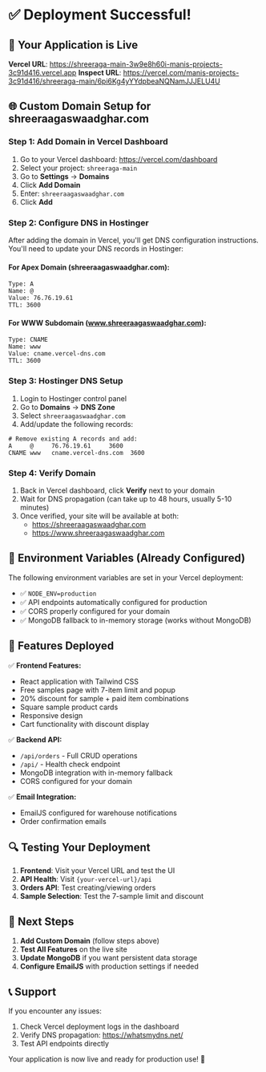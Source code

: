 # ✅ Deployment Successful!

## 🚀 Your Application is Live

**Vercel URL**: https://shreeraga-main-3w9e8h60i-manis-projects-3c91d416.vercel.app
**Inspect URL**: https://vercel.com/manis-projects-3c91d416/shreeraga-main/6pi6Kg4yYYdpbeaNQNamJJJELU4U

## 🌐 Custom Domain Setup for shreeraagaswaadghar.com

### Step 1: Add Domain in Vercel Dashboard

1. Go to your Vercel dashboard: https://vercel.com/dashboard
2. Select your project: `shreeraga-main`
3. Go to **Settings** → **Domains**
4. Click **Add Domain**
5. Enter: `shreeraagaswaadghar.com`
6. Click **Add**

### Step 2: Configure DNS in Hostinger

After adding the domain in Vercel, you'll get DNS configuration instructions. You'll need to update your DNS records in Hostinger:

#### For Apex Domain (shreeraagaswaadghar.com):
```
Type: A
Name: @
Value: 76.76.19.61
TTL: 3600
```

#### For WWW Subdomain (www.shreeraagaswaadghar.com):
```
Type: CNAME
Name: www
Value: cname.vercel-dns.com
TTL: 3600
```

### Step 3: Hostinger DNS Setup

1. Login to Hostinger control panel
2. Go to **Domains** → **DNS Zone**
3. Select `shreeraagaswaadghar.com`
4. Add/update the following records:

```
# Remove existing A records and add:
A     @     76.76.19.61     3600
CNAME www   cname.vercel-dns.com  3600
```

### Step 4: Verify Domain

1. Back in Vercel dashboard, click **Verify** next to your domain
2. Wait for DNS propagation (can take up to 48 hours, usually 5-10 minutes)
3. Once verified, your site will be available at both:
   - https://shreeraagaswaadghar.com
   - https://www.shreeraagaswaadghar.com

## 🔧 Environment Variables (Already Configured)

The following environment variables are set in your Vercel deployment:

- ✅ `NODE_ENV=production`
- ✅ API endpoints automatically configured for production
- ✅ CORS properly configured for your domain
- ✅ MongoDB fallback to in-memory storage (works without MongoDB)

## 📱 Features Deployed

✅ **Frontend Features:**
- React application with Tailwind CSS
- Free samples page with 7-item limit and popup
- 20% discount for sample + paid item combinations
- Square sample product cards
- Responsive design
- Cart functionality with discount display

✅ **Backend API:**
- `/api/orders` - Full CRUD operations
- `/api/` - Health check endpoint
- MongoDB integration with in-memory fallback
- CORS configured for your domain

✅ **Email Integration:**
- EmailJS configured for warehouse notifications
- Order confirmation emails

## 🔍 Testing Your Deployment

1. **Frontend**: Visit your Vercel URL and test the UI
2. **API Health**: Visit `{your-vercel-url}/api`
3. **Orders API**: Test creating/viewing orders
4. **Sample Selection**: Test the 7-sample limit and discount

## 🚨 Next Steps

1. **Add Custom Domain** (follow steps above)
2. **Test All Features** on the live site
3. **Update MongoDB** if you want persistent data storage
4. **Configure EmailJS** with production settings if needed

## 📞 Support

If you encounter any issues:
1. Check Vercel deployment logs in the dashboard
2. Verify DNS propagation: https://whatsmydns.net/
3. Test API endpoints directly

Your application is now live and ready for production use! 🎉
